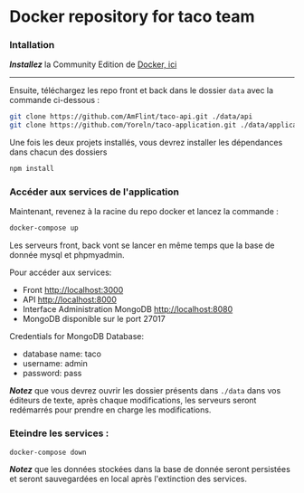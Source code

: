 # Docker repository for taco team

### Intallation

***Installez*** la Community Edition de [Docker, ici](https://www.docker.com/community-edition)

***

Ensuite, téléchargez les repo front et back dans le dossier `data` avec la commande ci-dessous :

```bash
git clone https://github.com/AmFlint/taco-api.git ./data/api
git clone https://github.com/Yoreln/taco-application.git ./data/application
```

Une fois les deux projets installés, vous devrez installer les dépendances dans chacun des dossiers 

```bash
npm install
```

### Accéder aux services de l'application

Maintenant, revenez à la racine du repo docker et lancez la commande :
```bash 
docker-compose up
```

Les serveurs front, back vont se lancer en même temps que la base de donnée mysql et phpmyadmin.

Pour accéder aux services:
  - Front [http://localhost:3000](http://localhost:3000)
  - API [http://localhost:8000](http://localhost:8000)
  - Interface Administration MongoDB [http://localhost:8080](http://localhost:8080)
  - MongoDB disponible sur le port 27017

Credentials for MongoDB Database:
  - database name: taco
  - username: admin
  - password: pass

***Notez*** que vous devrez ouvrir les dossier présents dans `./data` dans vos éditeurs de texte, après chaque modifications, les serveurs seront redémarrés pour prendre en charge les modifications.

### Eteindre les services :

```bash
docker-compose down
```

***Notez*** que les données stockées dans la base de donnée seront persistées et seront sauvegardées en local après l'extinction des services.

